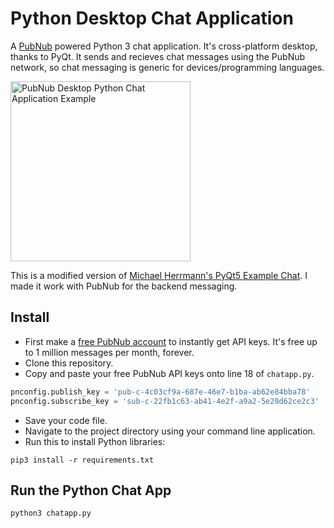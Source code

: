 # Python Desktop Chat Application

A [PubNub](https://www.pubnub.com/?devrel_gh=python-desktop-chat-application) powered Python 3 chat application. It's cross-platform desktop, thanks to PyQt. It sends and recieves chat messages using the PubNub network, so chat messaging is generic for devices/programming languages.

<img alt="PubNub Desktop Python Chat Application Example" src="https://i.imgur.com/qMvZX9L.png" width=288 height=288/>

This is a modified version of [Michael Herrmann's PyQt5 Example Chat](https://github.com/pyqt/examples/tree/_/src/11%20PyQt%20Thread%20example). I made it work with PubNub for the backend messaging.

## Install

- First make a [free PubNub account](https://dashboard.pubnub.com/signup?devrel_gh=python-desktop-chat-application) to instantly get API keys. It's free up to 1 million messages per month, forever.
- Clone this repository.
- Copy and paste your free PubNub API keys onto line 18 of `chatapp.py`.

```python
pnconfig.publish_key = 'pub-c-4c03cf9a-687e-46e7-b1ba-ab62e84bba78'
pnconfig.subscribe_key = 'sub-c-22fb1c63-ab41-4e2f-a9a2-5e20d62ce2c3'
```

- Save your code file.
- Navigate to the project directory using your command line application.
- Run this to install Python libraries:

```
pip3 install -r requirements.txt
```

## Run the Python Chat App

```
python3 chatapp.py
```
